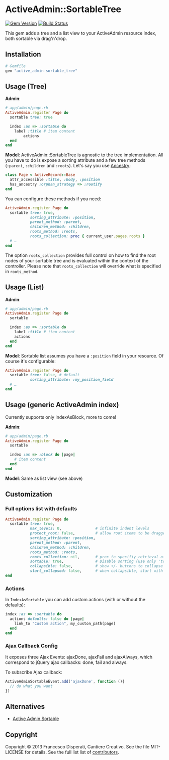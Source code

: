 # ActiveAdmin::SortableTree

[![Gem Version](https://badge.fury.io/rb/active_admin-sortable_tree.svg)](http://badge.fury.io/rb/active_admin-sortable_tree)
[![Build Status](https://travis-ci.org/zorab47/activeadmin-sortable-tree.svg?branch=master)](https://travis-ci.org/zorab47/activeadmin-sortable-tree)

This gem adds a tree and a list view to your ActiveAdmin resource index, both
sortable via drag'n'drop.

## Installation

```ruby
# Gemfile
gem "active_admin-sortable_tree"
```

## Usage (Tree)

**Admin**:

```ruby
# app/admin/page.rb
ActiveAdmin.register Page do
  sortable tree: true

  index :as => :sortable do
    label :title # item content
        actions
  end
end
```

**Model**: ActiveAdmin::SortableTree is agnostic to the tree implementation. All
you have to do is expose a sorting attribute and a few tree methods (`:parent`,
`:children` and `:roots`).  Let's say you use
[Ancestry](https://github.com/stefankroes/ancestry):

```ruby
class Page < ActiveRecord::Base
  attr_accessible :title, :body, :position
  has_ancestry :orphan_strategy => :rootify
end
```

You can configure these methods if you need:

```ruby
ActiveAdmin.register Page do
  sortable tree: true,
           sorting_attribute: :position,
           parent_method: :parent,
           children_method: :children,
           roots_method: :roots,
           roots_collection: proc { current_user.pages.roots }
  # …
end
```

The option `roots_collection` provides full control on how to find the root
nodes of your sortable tree and is evaluated within the context of the
controller. Please note that `roots_collection` will override what is specified
in `roots_method`.

## Usage (List)

**Admin**:

```ruby
# app/admin/page.rb
ActiveAdmin.register Page do
  sortable

  index :as => :sortable do
    label :title # item content
    actions
  end
end
```

**Model**: Sortable list assumes you have a `:position` field in your resource.
Of course it's configurable:

```ruby
ActiveAdmin.register Page do
  sortable tree: false, # default
           sorting_attribute: :my_position_field
  # …
end
```


## Usage (generic ActiveAdmin index)

Currently supports only IndexAsBlock, more to come!

**Admin**:
```ruby
# app/admin/page.rb
ActiveAdmin.register Page do
  sortable

  index :as => :block do |page|
    # item content
  end
end
```

**Model**: Same as list view (see above)

## Customization

### Full options list with defaults

```ruby
ActiveAdmin.register Page do
  sortable tree: true,
           max_levels: 0,               # infinite indent levels
           protect_root: false,         # allow root items to be dragged
           sorting_attribute: :position,
           parent_method: :parent,
           children_method: :children,
           roots_method: :roots,
           roots_collection: nil,       # proc to specifiy retrieval of roots
           sortable: true,              # Disable sorting (use only 'tree' functionality)
           collapsible: false,          # show +/- buttons to collapse children
           start_collapsed: false,      # when collapsible, start with all roots collapsed
end
```


### Actions

In `IndexAsSortable` you can add custom actions (with or without the defaults):

```ruby
index :as => :sortable do
  actions defaults: false do |page|
    link_to "Custom action", my_custon_path(page)
  end
end
```


### Ajax Callback Config

It exposes three Ajax Events: ajaxDone, ajaxFail and ajaxAlways, which
correspond to jQuery ajax callbacks: done, fail and always.

To subscribe Ajax callback:

```javascript
ActiveAdminSortableEvent.add('ajaxDone', function (){
  // do what you want
})
```

## Alternatives

- [Active Admin Sortable](https://github.com/neo/activeadmin-sortable)

## Copyright

Copyright © 2013 Francesco Disperati, Cantiere Creativo. See the file
MIT-LICENSE for details. See the full list list of
[contributors](http://github.com/zorab47/active_admin-sortable_tree/graphs/contributors).
